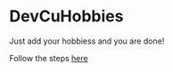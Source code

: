 # DevCuHobbies
Just add your hobbiess and you are done!  

Follow the steps [here](CONTRIBUTING.md)
